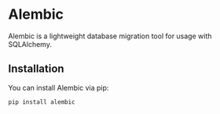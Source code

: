 # Alembic

Alembic is a lightweight database migration tool for usage with SQLAlchemy.

## Installation

You can install Alembic via pip:

```bash
pip install alembic

